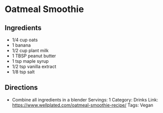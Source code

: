 # Oatmeal Smoothie
## Ingredients
- 1/4 cup oats
- 1 banana
- 1/2 cup plant milk
- 1 TBSP peanut butter
- 1 tsp maple syrup
- 1/2 tsp vanilla extract
- 1/8 tsp salt
## Directions
- Combine all ingredients in a blender
Servings: 1
Category: Drinks
Link: https://www.wellplated.com/oatmeal-smoothie-recipe/
Tags: Vegan
